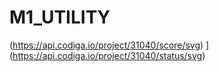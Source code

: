 # M1_UTILITY

(https://api.codiga.io/project/31040/score/svg) ] (https://api.codiga.io/project/31040/status/svg)

